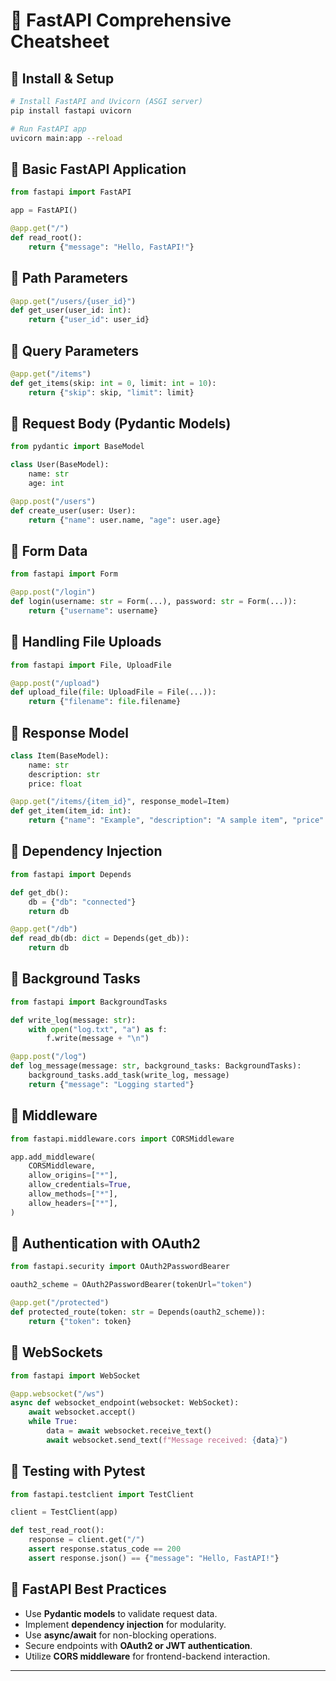 # 🚀 FastAPI Comprehensive Cheatsheet

## 🔹 Install & Setup
```sh
# Install FastAPI and Uvicorn (ASGI server)
pip install fastapi uvicorn

# Run FastAPI app
uvicorn main:app --reload
```

## 🔹 Basic FastAPI Application
```python
from fastapi import FastAPI

app = FastAPI()

@app.get("/")
def read_root():
    return {"message": "Hello, FastAPI!"}
```

## 🔹 Path Parameters
```python
@app.get("/users/{user_id}")
def get_user(user_id: int):
    return {"user_id": user_id}
```

## 🔹 Query Parameters
```python
@app.get("/items")
def get_items(skip: int = 0, limit: int = 10):
    return {"skip": skip, "limit": limit}
```

## 🔹 Request Body (Pydantic Models)
```python
from pydantic import BaseModel

class User(BaseModel):
    name: str
    age: int

@app.post("/users")
def create_user(user: User):
    return {"name": user.name, "age": user.age}
```

## 🔹 Form Data
```python
from fastapi import Form

@app.post("/login")
def login(username: str = Form(...), password: str = Form(...)):
    return {"username": username}
```

## 🔹 Handling File Uploads
```python
from fastapi import File, UploadFile

@app.post("/upload")
def upload_file(file: UploadFile = File(...)):
    return {"filename": file.filename}
```

## 🔹 Response Model
```python
class Item(BaseModel):
    name: str
    description: str
    price: float

@app.get("/items/{item_id}", response_model=Item)
def get_item(item_id: int):
    return {"name": "Example", "description": "A sample item", "price": 10.5}
```

## 🔹 Dependency Injection
```python
from fastapi import Depends

def get_db():
    db = {"db": "connected"}
    return db

@app.get("/db")
def read_db(db: dict = Depends(get_db)):
    return db
```

## 🔹 Background Tasks
```python
from fastapi import BackgroundTasks

def write_log(message: str):
    with open("log.txt", "a") as f:
        f.write(message + "\n")

@app.post("/log")
def log_message(message: str, background_tasks: BackgroundTasks):
    background_tasks.add_task(write_log, message)
    return {"message": "Logging started"}
```

## 🔹 Middleware
```python
from fastapi.middleware.cors import CORSMiddleware

app.add_middleware(
    CORSMiddleware,
    allow_origins=["*"],
    allow_credentials=True,
    allow_methods=["*"],
    allow_headers=["*"],
)
```

## 🔹 Authentication with OAuth2
```python
from fastapi.security import OAuth2PasswordBearer

oauth2_scheme = OAuth2PasswordBearer(tokenUrl="token")

@app.get("/protected")
def protected_route(token: str = Depends(oauth2_scheme)):
    return {"token": token}
```

## 🔹 WebSockets
```python
from fastapi import WebSocket

@app.websocket("/ws")
async def websocket_endpoint(websocket: WebSocket):
    await websocket.accept()
    while True:
        data = await websocket.receive_text()
        await websocket.send_text(f"Message received: {data}")
```

## 🔹 Testing with Pytest
```python
from fastapi.testclient import TestClient

client = TestClient(app)

def test_read_root():
    response = client.get("/")
    assert response.status_code == 200
    assert response.json() == {"message": "Hello, FastAPI!"}
```

## 🔹 FastAPI Best Practices
- Use **Pydantic models** to validate request data.
- Implement **dependency injection** for modularity.
- Use **async/await** for non-blocking operations.
- Secure endpoints with **OAuth2 or JWT authentication**.
- Utilize **CORS middleware** for frontend-backend interaction.

---